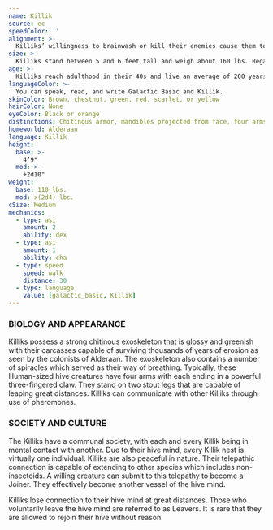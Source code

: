 ```yaml
---
name: Killik
source: ec
speedColor: ''
alignment: >-
  Killiks’ willingness to brainwash or kill their enemies cause them to tend towards the dark side, though there are exceptions.
size: >-
  Killiks stand between 5 and 6 feet tall and weigh about 160 lbs. Regardless of your position in that range, your size is Medium.
age: >-
  Killiks reach adulthood in their 40s and live an average of 200 years.
languageColor: >-
  You can speak, read, and write Galactic Basic and Killik. 
skinColor: Brown, chestnut, green, red, scarlet, or yellow
hairColor: None
eyeColor: Black or orange
distinctions: Chitinous armor, mandibles projected from face, four arms ending in long three toed claws protrude from their torsos
homeworld: Alderaan
language: Killik
height:
  base: >-
    4’9"
  mod: >-
    +2d10"
weight:
  base: 110 lbs.
  mod: x(2d4) lbs.
cSize: Medium
mechanics:
  - type: asi
    amount: 2
    ability: dex
  - type: asi
    amount: 1
    ability: cha
  - type: speed
    speed: walk
    distance: 30
  - type: language
    value: [galactic_basic, Killik]
---
```

### BIOLOGY AND APPEARANCE
Killiks possess a strong chitinous exoskeleton that is glossy and greenish with their carcasses capable of surviving thousands of years of erosion as seen by the colonists of Alderaan. The exoskeleton also contains a number of spiracles which served as their way of breathing. Typically, these Human-sized hive creatures have four arms with each ending in a powerful three-fingered claw. They stand on two stout legs that are capable of leaping great distances. Killiks can communicate with other Killiks through use of pheromones.

### SOCIETY AND CULTURE
The Killiks have a communal society, with each and every Killik being in mental contact with another. Due to their hive mind, every Killik nest is virtually one individual. Killiks are also peaceful in nature. Their telepathic connection is capable of extending to other species which includes non-insectoids. A willing creature can submit to this telepathy to become a Joiner. They effectively become another vessel of the hive mind.

Killiks lose connection to their hive mind at great distances. Those who voluntarily leave the hive mind are referred to as Leavers. It is rare that they are allowed to rejoin their hive without reason.
    